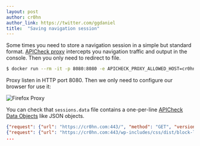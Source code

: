 ```yaml
---
layout: post
author: cr0hn
author_link: https://twitter.com/ggdaniel
title:  "Saving navigation session"
---
```


Some times you need to store a navigation session in a simple but standard format. [APICheck proxy](https://bbva.github.io/apicheck/tools/apicheck/apicheck-proxy) intercepts you navigation traffic and output in the console. Then you only need to redirect to file.
<!--more-->

```bash
$ docker run --rm -it -p 8080:8080 -e APICHECK_PROXY_ALLOWED_HOST=cr0hn.com apicheck-proxy >> sessions.data
```

Proxy listen in HTTP port 8080. Then we only need to configure our browser for use it:

![Firefox Proxy](https://ibb.co/rwMzyVV)

You can check that `sessions.data` file contains a one-per-line [APICheck Data Objects](https://bbva.github.io/apicheck/docs/building-new-tools#apicheck-data-format) like JSON objects.

```json
{"request": {"url": "https://cr0hn.com:443/", "method": "GET", "version": "HTTP/2.0", "headers": {":authority": "cr0hn.com", "user-agent": "Mozilla/5.0 (Macintosh; Intel Mac OS X 10.15; rv:74.0) Gecko/20100101 Firefox/74.0", "accept": "text/html,application/xhtml+xml,application/xml;q=0.9,image/webp,*/*;q=0.8", "accept-language": "es-ES,es;q=0.8,en-US;q=0.5,en;q=0.3", "accept-encoding": "gzip, deflate", "dnt": "1", "upgrade-insecure-requests": "1", "pragma": "no-cache", "cache-control": "no-cache", "te": "trailers", "cookie": "_ga=GA1.2.909075303.1551881907; _hjIncludedInSample=1; __cfduid=da5cc0bbb2c60d20283d8a844b37faff21589884526; _hjid=01db2950-2118-413a-9f47-77fd8b7478b7; _gid=GA1.2.1142604146.1590064671"}, "body": ""}, "response": {"status": 200, "reason": "", "headers": {"date": "Thu, 21 May 2020 13:12:08 GMT", "content-type": "text/html; charset=UTF-8", "vary": "Accept-Encoding", "x-powered-by": "ASP.NET 4.8", "link": "<https://cr0hn.com/>; rel=shortlink", "cf-cache-status": "DYNAMIC", "expect-ct": "max-age=604800, report-uri=\"https://report-uri.cloudflare.com/cdn-cgi/beacon/expect-ct\"", "server": "cloudflare", "cf-ray": "596e8c1aed73ff48-MAD", "content-encoding": "gzip", "cf-request-id": "02d8f5e4ce0000ff48233d6200000001"}, "body": "..."}}
{"request": {"url": "https://cr0hn.com:443/wp-includes/css/dist/block-library/style.min.css", "method": "GET", "version": "HTTP/2.0", "headers": {":authority": "cr0hn.com", "user-agent": "Mozilla/5.0 (Macintosh; Intel Mac OS X 10.15; rv:74.0) Gecko/20100101 Firefox/74.0", "accept": "text/css,*/*;q=0.1", "accept-language": "es-ES,es;q=0.8,en-US;q=0.5,en;q=0.3", "accept-encoding": "gzip, deflate", "dnt": "1", "referer": "https://cr0hn.com/", "pragma": "no-cache", "cache-control": "no-cache", "te": "trailers", "cookie": "_ga=GA1.2.909075303.1551881907; _hjIncludedInSample=1; __cfduid=da5cc0bbb2c60d20283d8a844b37faff21589884526; _hjid=01db2950-2118-413a-9f47-77fd8b7478b7; _gid=GA1.2.1142604146.1590064671"}, "body": ""}, "response": {"status": 200, "reason": "", "headers": {"date": "Thu, 21 May 2020 13:12:09 GMT", "content-type": "text/css", "last-modified": "Sat, 30 Nov 2019 09:30:02 GMT", "vary": "Accept-Encoding", "etag": "W/\"5de2369a-a1fb\"", "x-powered-by": "ASP.NET 4.8", "expires": "Sun, 16 May 2021 12:16:20 GMT", "cache-control": "public, max-age=31536000", "content-encoding": "gzip", "cf-cache-status": "HIT", "age": "182199", "expect-ct": "max-age=604800, report-uri=\"https://report-uri.cloudflare.com/cdn-cgi/beacon/expect-ct\"", "server": "cloudflare", "cf-ray": "596e8c22aa86ff48-MAD", "cf-request-id": "02d8f5e9ab0000ff4823031200000001"}, "body": "...."}}
...
```
